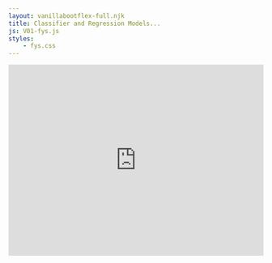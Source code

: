 ```yaml
---
layout: vanillabootflex-full.njk
title: Classifier and Regression Models...
js: V01-fys.js
styles:
	- fys.css
---
```




<div style="position: relative; width: 100%; height: 0; padding-bottom: 75%;">
    <iframe style="position: absolute; width: 100%; height: 100%; border: 0;" scrolling="no" src="https://expl.ai/WZEBCXY?mode=embed" frameborder="0" allowfullscreen></iframe>
</div>

